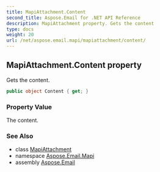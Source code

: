 ```yaml
---
title: MapiAttachment.Content
second_title: Aspose.Email for .NET API Reference
description: MapiAttachment property. Gets the content
type: docs
weight: 20
url: /net/aspose.email.mapi/mapiattachment/content/
---
```

## MapiAttachment.Content property

Gets the content.

```csharp
public object Content { get; }
```

### Property Value

The content.

### See Also

* class [MapiAttachment](../)
* namespace [Aspose.Email.Mapi](../../mapiattachment/)
* assembly [Aspose.Email](../../../)


